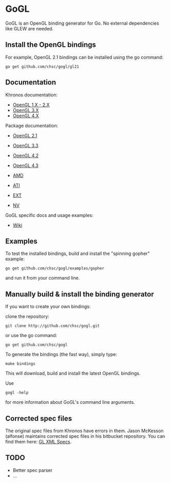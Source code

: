 GoGL
====

GoGL is an OpenGL binding generator for Go.
No external dependencies like GLEW are needed.

Install the OpenGL bindings
---------------------------

For example, OpenGL 2.1 bindings can be installed using the go command:

	go get github.com/chsc/gogl/gl21

Documentation
-------------

Khronos documentation:

* [OpenGL 1.X - 2.X](http://www.opengl.org/sdk/docs/man)
* [OpenGL 3.X](http://www.opengl.org/sdk/docs/man3)
* [OpenGL 4.X](http://www.opengl.org/sdk/docs/man4)

Package documentation:

* [OpenGL 2.1](http://gopkgdoc.appspot.com/pkg/github.com/chsc/gogl/gl21)
* [OpenGL 3.3](http://gopkgdoc.appspot.com/pkg/github.com/chsc/gogl/gl33)
* [OpenGL 4.2](http://gopkgdoc.appspot.com/pkg/github.com/chsc/gogl/gl42)
* [OpenGL 4.3](http://gopkgdoc.appspot.com/pkg/github.com/chsc/gogl/gl43)

* [AMD](http://gopkgdoc.appspot.com/pkg/github.com/chsc/gogl/amd)
* [ATI](http://gopkgdoc.appspot.com/pkg/github.com/chsc/gogl/ati)
* [EXT](http://gopkgdoc.appspot.com/pkg/github.com/chsc/gogl/ext)
* [NV](http://gopkgdoc.appspot.com/pkg/github.com/chsc/gogl/nv)

GoGL specific docs and usage examples:

* [Wiki](https://github.com/chsc/gogl/wiki)

Examples
--------

To test the installed bindings, build and install the "spinning gopher" example:

	go get github.com/chsc/gogl/examples/gopher

and run it from your command line.

Manually build & install the binding generator
----------------------------------------------

If you want to create your own bindings:

clone the repository:

	git clone http://github.com/chsc/gogl.git

or use the go command:

	go get github.com/chsc/gogl

To generate the bindings (the fast way), simply type:

	make bindings

This will download, build and install the latest OpenGL bindings.

Use 

	gogl -help

for more information about GoGL's command line arguments.

Corrected spec files
--------------------

The original spec files from Khronos have errors in them.
Jason McKesson (alfonse) maintains corrected spec files in his bitbucket repository.
You can find them here: [GL XML Specs](https://bitbucket.org/alfonse/gl-xml-specs).

TODO
----

* Better spec parser
* ...

